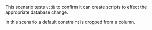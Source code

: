 This scenario tests `vcdb` to confirm it can create scripts to effect the appropriate database change.

In this scenario a default constraint is dropped from a column.